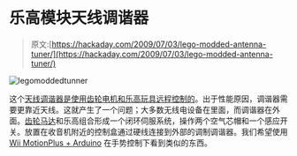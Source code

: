 # 乐高模块天线调谐器

> 原文:[https://hackaday.com/2009/07/03/lego-modded-antenna-tuner/](https://hackaday.com/2009/07/03/lego-modded-antenna-tuner/)

![legomoddedtunner](../Images/4b9ac58630e4cc824f1d12acdba7f91a.png "legomoddedtunner")

这个[天线调谐器是使用齿轮电机和乐高玩具远程控制的](http://www.n3ox.net/projects/servo/)。出于性能原因，调谐器需要更靠近天线。这就产生了一个问题；大多数无线电设备在里面，而调谐器在外面。[齿轮马达](http://www.hobbyengineering.com/SectionM.html#IX1415)和乐高组合形成一个闭环伺服系统，操作两个空气芯帽和一个感应开关。放置在收音机附近的控制盒通过硬线连接到外部的调制调谐器。我们希望使用 [Wii MotionPlus + Arduino](http://hackaday.com/2009/06/23/wii-motionplus-arduino/) 在手势控制下看到类似的东西。